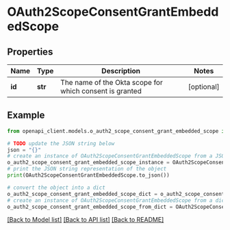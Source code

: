 # OAuth2ScopeConsentGrantEmbeddedScope


## Properties

Name | Type | Description | Notes
------------ | ------------- | ------------- | -------------
**id** | **str** | The name of the Okta scope for which consent is granted | [optional] 

## Example

```python
from openapi_client.models.o_auth2_scope_consent_grant_embedded_scope import OAuth2ScopeConsentGrantEmbeddedScope

# TODO update the JSON string below
json = "{}"
# create an instance of OAuth2ScopeConsentGrantEmbeddedScope from a JSON string
o_auth2_scope_consent_grant_embedded_scope_instance = OAuth2ScopeConsentGrantEmbeddedScope.from_json(json)
# print the JSON string representation of the object
print(OAuth2ScopeConsentGrantEmbeddedScope.to_json())

# convert the object into a dict
o_auth2_scope_consent_grant_embedded_scope_dict = o_auth2_scope_consent_grant_embedded_scope_instance.to_dict()
# create an instance of OAuth2ScopeConsentGrantEmbeddedScope from a dict
o_auth2_scope_consent_grant_embedded_scope_from_dict = OAuth2ScopeConsentGrantEmbeddedScope.from_dict(o_auth2_scope_consent_grant_embedded_scope_dict)
```
[[Back to Model list]](../README.md#documentation-for-models) [[Back to API list]](../README.md#documentation-for-api-endpoints) [[Back to README]](../README.md)


